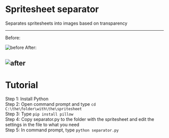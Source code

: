 # Spritesheet separator

Separates spritesheets into images based on transparency

---
Before:

![before](https://cdn.discordapp.com/attachments/1177805378185068544/1196319006685134938/image.png?ex=65b731e5&is=65a4bce5&hm=c3b5da9cffdf1c6b960b52c54992b76e8f4e0c282b99db4229a142c3fc50b0fc&)
After:

![after](https://cdn.discordapp.com/attachments/1177805378185068544/1196319006982951043/image.png?ex=65b731e5&is=65a4bce5&hm=bf0b177e84b34c6136b6729eb0da0a5245ed99dd7434a6861e839cdc20517ec0&)
---
# Tutorial
Step 1: Install Python\
Step 2: Open command prompt and type `cd C:\the\folder\with\the\spritesheet`\
Step 3: Type `pip install pillow`\
Step 4: Copy separator.py to the folder with the spritesheet and edit the settings in the file to what you need\
Step 5: In command prompt, type `python separator.py`

